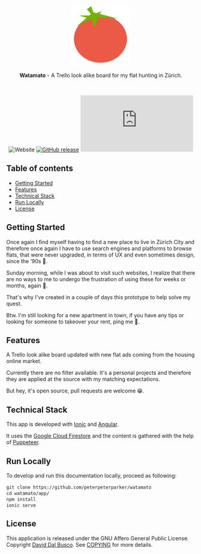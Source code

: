 <div align="center">
  <a href="https://tietracker.com"><img src="src/assets/img/logo.svg" alt="Watamato logo" height="160"></a>
  
  <br/>
  
  <p><strong>Watamato</strong> - A Trello look alike board for my flat hunting in Zürich.️</p>
  
  <br/>
  
  ![Website](https://img.shields.io/website?label=Progressive%20Web%20Apps&url=https%3A%2F%2Fwatamato.com)
  [![GitHub release](https://img.shields.io/github/release/peterpeterparker/watamato/all?logo=GitHub)](https://github.com/peterpeterparker/watamato/releases/latest)
  [![Tweet](https://img.shields.io/twitter/url?url=https%3A%2F%watamato.com)](https://twitter.com/intent/tweet?url=https%3A%2F%2Fwatamato.com&text=A+%40Trello+look+alike+board+for+%40daviddalbusco+flat+hunting+in+Z%C3%BCrich)
</div>


## Table of contents
- [Getting Started](#getting-started)
- [Features](#features)
- [Technical Stack](#technical-stack)
- [Run Locally](#run-locally) 
- [License](#license)

## Getting Started

Once again I find myself having to find a new place to live in Zürich City and therefore once again I have to use search engines and platforms to browse flats, that were never upgraded, in terms of UX and even sometimes design, since the ’90s 🙈.

Sunday morning, while I was about to visit such websites, I realize that there are no ways to me to undergo the frustration of using these for weeks or months, again 😤.

That's why I've created in a couple of days this prototype to help solve my quest.

Btw. I'm still looking for a new apartment in town, if you have any tips or looking for someone to takeover your rent, ping me 🙏.

## Features

A Trello look alike board updated with new flat ads coming from the housing online market.
 
Currently there are no filter available. It's a personal projects and therefore they are applied at the source with my matching expectations.

But hey, it's open source, pull requests are welcome 😁. 
 
## Technical Stack

This app is developed with [Ionic](https://ionicframework.com) and [Angular](https://angular.io).

It uses the [Google Cloud Firestore](https://cloud.google.com/firestore/) and the content is gathered with the help of [Puppeteer](https://github.com/puppeteer/puppeteer). 

## Run Locally

To develop and run this documentation locally, proceed as following:

```
git clone https://github.com/peterpeterparker/watamato
cd watamato/app/
npm install
ionic serve
```
 
## License

This application is released under the GNU Affero General Public License. Copyright [David Dal Busco](mailto:david.dalbusco@outlook.com). See [COPYING](./COPYING) for more details.

[Watamato]: https://watamato.com
